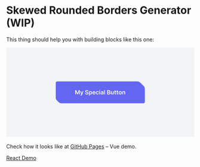 # Skewed Rounded Borders Generator (WIP)

This thing should help you with building blocks like this one:

<img src="https://github.com/glebgorokhov/skewed-borders/raw/main/poster.jpg" />

Check how it looks like at [GitHub Pages](https://glebgorokhov.github.io/skewed-borders/) – Vue demo.

[React Demo](https://glebgorokhov.github.io/skewed-borders-react/)

